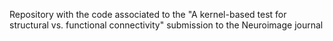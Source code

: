 Repository with the code associated to the "A kernel-based test for structural vs. functional connectivity" submission to the Neuroimage journal
